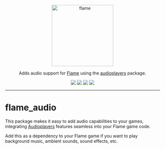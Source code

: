 <!-- markdownlint-disable MD013 -->
<p align="center">
  <a href="https://flame-engine.org">
    <img alt="flame" width="200px" src="https://user-images.githubusercontent.com/6718144/101553774-3bc7b000-39ad-11eb-8a6a-de2daa31bd64.png">
  </a>
</p>

<p align="center">
Adds audio support for <a href="https://github.com/flame-engine/flame">Flame</a> using the <a href="https://github.com/luanpotter/audioplayers">audioplayers</a> package.
</p>

<p align="center">
  <a title="Pub" href="https://pub.dev/packages/flame_audio" ><img src="https://img.shields.io/pub/v/flame_audio.svg?style=popout" /></a>
  <a title="Test" href="https://github.com/flame-engine/flame/actions?query=workflow%3Acicd+branch%3Amain"><img src="https://github.com/flame-engine/flame/workflows/cicd/badge.svg?branch=main&event=push"/></a>
  <a title="Discord" href="https://discord.gg/pxrBmy4"><img src="https://img.shields.io/discord/509714518008528896.svg"/></a>
  <a title="Melos" href="https://github.com/invertase/melos"><img src="https://img.shields.io/badge/maintained%20with-melos-f700ff.svg"/></a>
</p>

---
<!-- markdownlint-enable MD013 -->

<!-- markdownlint-disable-next-line MD002 -->
# flame_audio

This package makes it easy to add audio capabilities to your games, integrating
[Audioplayers](https://github.com/bluefireteam/audioplayers) features seamless into your Flame game
code.

Add this as a dependency to your Flame game if you want to play background music,
ambient sounds, sound effects, etc.
